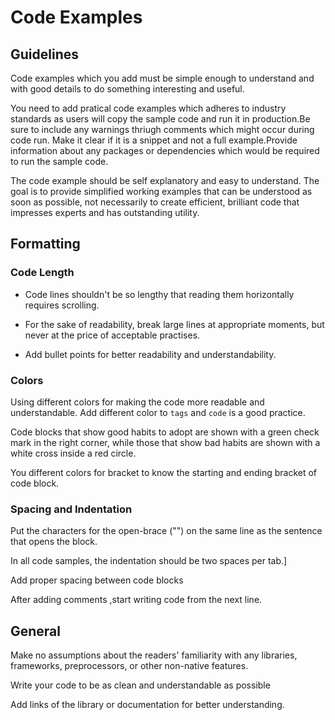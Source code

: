 # Code Examples

## Guidelines

Code examples which you add must be simple enough to understand and with good details to do something interesting and useful.

You need to add pratical code examples which adheres to industry standards as users will copy the sample code and run it in production.Be sure to include any warnings thriugh comments which might occur during code run.
Make it clear if it is a snippet and not a full example.Provide information about any packages or dependencies which would be required to run the sample code.

The code example should be self explanatory and easy to understand. The goal is to provide simplified working examples that can be understood as soon as possible, not necessarily to create efficient, brilliant code that impresses experts and has outstanding utility.


## Formatting 

### Code Length

- Code lines shouldn't be so lengthy that reading them horizontally requires scrolling.

- For the sake of readability, break large lines at appropriate moments, but never at the price of acceptable practises.

- Add bullet points for better readability and understandability.


### Colors

Using different colors for making the code more readable and understandable.
Add different color to `tags` and `code` is a good practice.

Code blocks that show good habits to adopt are shown with a green check mark in the right corner, while those that show bad habits are shown with a white cross inside a red circle.

You different colors for bracket to know the starting and ending bracket of code block.

### Spacing and Indentation

Put the characters for the open-brace ("") on the same line as the sentence that opens the block.

In all code samples, the indentation should be two spaces per tab.]

Add proper spacing between code blocks

After adding comments ,start writing code from the next line.
## General

Make no assumptions about the readers' familiarity with any libraries, frameworks, preprocessors, or other non-native features. 

Write your code to be as clean and understandable as possible

Add links of the library or documentation for better understanding.

